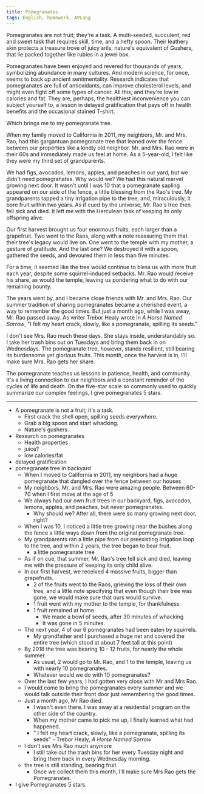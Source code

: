 ```yaml
---
title: Pomegranates
tags: English, homework, APLang
---
```


Pomegranates are not fruit; they're a task. A multi-seeded, succulent, red and sweet task that requires skill, time, and a hefty spoon. Their leathery skin protects a treasure trove of juicy arils, nature's equivalent of Gushers, that lie packed together like rubies in a jewel box.

Pomegranates have been enjoyed and revered for thousands of years, symbolizing abundance in many cultures. And modern science, for once, seems to back up ancient sentimentality. Research indicates that pomegranates are full of antioxidants, can improve cholesterol levels, and might even fight off some types of cancer. All this, and they're low in calories and fat. They are, perhaps, the healthiest inconvenience you can subject yourself to, a lesson in delayed gratification that pays off in health benefits and the occasional stained T-shirt.

Which brings me to my pomegranate tree.

When my family moved to California in 2011, my neighbors, Mr. and Mrs. Rao, had this gargantuan pomegranate tree that leaned over the fence between our properties like a kindly old neighbor. Mr. and Mrs. Rao were in their 60s and immediately made us feel at home. As a 5-year-old, I felt like they were my third set of grandparents.

We had figs, avocados, lemons, apples, and peaches in our yard, but we didn't need pomegranates. Why would we? We had this natural marvel growing next door. It wasn't until I was 10 that a pomegranate sapling appeared on our side of the fence, a little blessing from the Rao's tree. My grandparents tapped a tiny irrigation pipe to the tree, and, miraculously, it bore fruit within two years. As if cued by the universe, Mr. Rao's tree then fell sick and died. It left me with the Herculean task of keeping its only offspring alive.

Our first harvest brought us four enormous fruits, each larger than a grapefruit. Two went to the Raos, along with a note reassuring them that their tree's legacy would live on. One went to the temple with my mother, a gesture of gratitude. And the last one? We destroyed it with a spoon, gathered the seeds, and devoured them in less than five minutes. 

For a time, it seemed like the tree would continue to bless us with more fruit each year, despite some squirrel-induced setbacks. Mr. Rao would receive his share, as would the temple, leaving us pondering what to do with our remaining bounty.

The years went by, and I became close friends with Mr. and Mrs. Rao. Our summer tradition of sharing pomegranates became a cherished event, a way to remember the good times. But just a month ago, while I was away, Mr. Rao passed away. As writer Trebor Healy wrote in *A Horse Named Sorrow*, "I felt my heart crack, slowly, like a pomegranate, spilling its seeds."

I don't see Mrs. Rao much these days. She stays inside, understandably so. I take her trash bins out on Tuesdays and bring them back in on Wednesdays. The pomegranate tree, however, stands resilient, still bearing its burdensome yet glorious fruits. This month, once the harvest is in, I'll make sure Mrs. Rao gets her share.

The pomegranate teaches us lessons in patience, health, and community. It's a living connection to our neighbors and a constant reminder of the cycles of life and death. On the five-star scale so commonly used to quickly summarize our complex feelings, I give pomegranates 5 stars.

---

- A pomegranate is not a fruit, it's a task.
	- First crack the shell open, spilling seeds everywhere.
	- Grab a big spoon and start whacking.
	- Nature's gushers.
- Research on pomegranates
	- Health properties
	- juice?
	- low calories/fat
- delayed gratification
- pomegranate tree in backyard
	- When I moved to California in 2011, my neighbors had a huge pomegranate that dangled over the fence between our houses
	- My neighbors, Mr. and Mrs. Rao were amazing people. Between 60-70 when I first move at the age of 5
	- We always had our own fruit trees in our backyard, figs, avocados, lemons, apples, and peaches, but never pomegranates.
		- Why should we? After all, there were so many growing next door, right?
	- When I was 10, I noticed a little tree growing near the bushes along the fence a little ways down from the original pomegranate tree.
	- My grandparents ran a little pipe from our preexisting irrigation loop to the tree, and within 2 years, the tree began to bear fruit.
		- a little pomegranate tree
	- As if on cue, that summer, Mr. Rao's tree fell sick and died, leaving me with the pressure of keeping its only child alive.
	- In our first harvest, we received 4 massive fruits, bigger than grapefruits.
		- 2 of the fruits went to the Raos, grieving the loss of their own tree, and a little note specifying that even though their tree was gone, we would make sure that ours would survive.
		- 1 fruit went with my mother to the temple, for thankfulness
		- 1 fruit remained at home
			- We made a bowl of seeds, after 30 minutes of whacking
			- It was gone in 5 minutes.
	- The next year, 4 of our 6 pomegranates had been eaten by squirrels.
		- My grandfather and I purchased a huge net and covered the entire tree (which stood at about 7 feet tall at this point)
	- By 2018 the tree was bearing 10 - 12 fruits, for nearly the whole summer.
		- As usual, 2 would go to Mr. Rao, and 1 to the temple, leaving us with nearly 10 pomegranates. 
		- Whatever would we do with 10 pomegranates?
	- Over the last few years, I had gotten very close with Mr and Mrs Rao.
	- I would come to bring the pomegranates every summer and we would talk outside their front door just remembering the good times.
	- Just a month ago, Mr Rao died.
		- I wasn't even there. I was away at a residential program on the other side of the country.
		- When my mother came to pick me up, I finally learned what had happened.
		- " I felt my heart crack, slowly, like a pomegranate, spilling its seeds" - Trebor Healy, _A Horse Named Sorrow_
	- I don't see Mrs Rao much anymore
		- I still take out the trash bins for her every Tuesday night and bring them back in every Wednesday morning.
	- the tree is still standing, bearing fruit.
		- Once we collect them this month, I'll make sure Mrs Rao gets the Pomegranates.
- I give Pomegranates 5 stars.